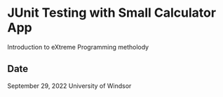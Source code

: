 # JUnit Testing with Small Calculator App

Introduction to eXtreme Programming metholody

## Date
September 29, 2022
University of Windsor